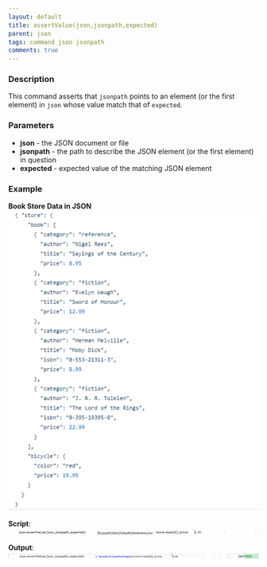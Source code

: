 ```yaml
---
layout: default
title: assertValue(json,jsonpath,expected)
parent: json
tags: command json jsonpath
comments: true
---
```



### Description
This command asserts that `jsonpath` points to an element (or the first element) in `json` whose value match that of
`expected`.


### Parameters
- **json** - the JSON document or file
- **jsonpath** \- the path to describe the JSON element (or the first element) in question
- **expected** \- expected value of the matching JSON element


### Example
**Book Store Data in JSON**<br/>
![bookstoreData](image/bookStoreData.png)

**Script**:<br/>
![script](image/assertValue_01.png)

**Output**:<br/>
![output](image/assertValue_02.png)
